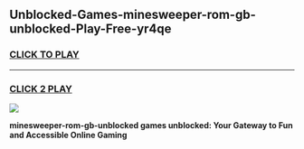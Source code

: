 
## Unblocked-Games-minesweeper-rom-gb-unblocked-Play-Free-yr4qe
<h3>
<a href="https://premium76.site?title=minesweeper-rom-gb-unblocked&ref=20M">CLICK TO PLAY</a></h3>
<hr>

<h3>
<a href="https://premium76.site?title=minesweeper-rom-gb-unblocked&ref=20M">CLICK 2 PLAY</a>
  
</h3>

<a href="https://premium76.site?title=minesweeper-rom-gb-unblocked&ref=19M"><img src="https://clearcache.store/games.png"></a>


**minesweeper-rom-gb-unblocked games unblocked: Your Gateway to Fun and Accessible Online Gaming**
